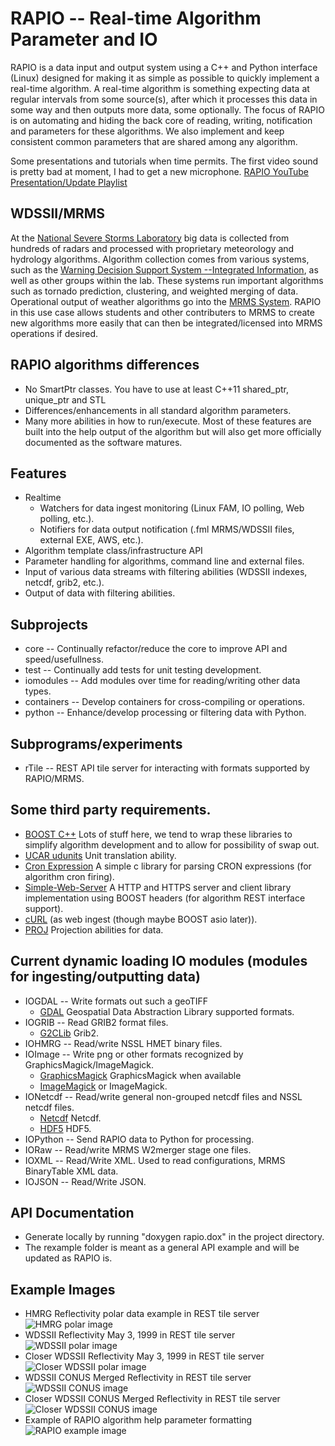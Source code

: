 # RAPIO -- Real-time Algorithm Parameter and IO

RAPIO is a data input and output system using a C++ and Python interface (Linux) designed for making it as simple as possible to quickly implement a real-time algorithm.  A real-time algorithm is something expecting data at regular intervals from some source(s), after which it processes this data in some way and then outputs more data, some optionally. The focus of RAPIO is on automating and hiding the back core of reading, writing, notification and parameters for these algorithms.  We also implement and keep consistent common parameters that are shared among any algorithm.

Some presentations and tutorials when time permits. The first video sound is pretty bad at moment, I had to get a new microphone.
[RAPIO YouTube Presentation/Update Playlist](https://www.youtube.com/playlist?list=PLtFp1JgyWc4kj5A-I12LM0gCo40JorfPe)

## WDSSII/MRMS
At the [National Severe Storms Laboratory](https://www.nssl.noaa.gov) big data is collected from hundreds of radars and processed with proprietary meteorology and hydrology algorithms.  Algorithm collection comes from various systems, such as the [Warning Decision Support System --Integrated Information](http://www.wdssii.org), as well as other groups within the lab.  These systems run important algorithms such as tornado prediction, clustering, and weighted merging of data. Operational output of weather algorithms go into the [MRMS System](https://www.nssl.noaa.gov/projects/mrms/).  RAPIO in this use case allows students and other contributers to MRMS to create new algorithms more easily that can then be integrated/licensed into MRMS operations if desired.
## RAPIO algorithms differences
* No SmartPtr classes.  You have to use at least C++11 shared_ptr, unique_ptr and STL
* Differences/enhancements in all standard algorithm parameters.
* Many more abilities in how to run/execute.  Most of these features are built into the help output of the algorithm but will also get more officially documented as the software matures.

## Features
* Realtime
  * Watchers for data ingest monitoring (Linux FAM, IO polling, Web polling, etc.).
  * Notifiers for data output notification (.fml MRMS/WDSSII files, external EXE, AWS, etc.).
* Algorithm template class/infrastructure API
* Parameter handling for algorithms, command line and external files.
* Input of various data streams with filtering abilities (WDSSII indexes, netcdf, grib2, etc.).
* Output of data with filtering abilities.

## Subprojects
* core -- Continually refactor/reduce the core to improve API and speed/usefullness.
* test -- Continually add tests for unit testing development.
* iomodules -- Add modules over time for reading/writing other data types.
* containers -- Develop containers for cross-compiling or operations.
* python -- Enhance/develop processing or filtering data with Python.

## Subprograms/experiments
* rTile -- REST API tile server for interacting with formats supported by RAPIO/MRMS.

## Some third party requirements.
* [BOOST C++](https://www.boost.org) Lots of stuff here, we tend to wrap these libraries to simplify algorithm development and to allow for possibility of swap out.
* [UCAR udunits](https://www.unidata.ucar.edu/software/udunits) Unit translation ability.
* [Cron Expression](https://github.com/staticlibs/ccronexpr) A simple c library for parsing CRON expressions (for algorithm cron firing).
* [Simple-Web-Server](https://gitlab.com/eidheim/Simple-Web-Server) A HTTP and HTTPS server and client library implementation using BOOST headers (for algorithm REST interface support).
* [cURL](https://curl.haxx.se) (as web ingest (though maybe BOOST asio later)).
* [PROJ](https://proj.org/) Projection abilities for data.

## Current dynamic loading IO modules (modules for ingesting/outputting data)
* IOGDAL -- Write formats out such a geoTIFF
  * [GDAL](https://gdal.org/) Geospatial Data Abstraction Library supported formats.
* IOGRIB -- Read GRIB2 format files.
  * [G2CLib](https://www.cpc.ncep.noaa.gov/products/wesley/wgrib2/g2clib.html) Grib2.
* IOHMRG -- Read/write NSSL HMET binary files.
* IOImage -- Write png or other formats recognized by GraphicsMagick/ImageMagick.
  * [GraphicsMagick](http://www.graphicsmagick.org/) GraphicsMagick when available
  * [ImageMagick](https://imagemagick.org/) or ImageMagick.
* IONetcdf -- Read/write general non-grouped netcdf files and NSSL netcdf files.
  * [Netcdf](https://www.unidata.ucar.edu/software/netcdf/) Netcdf.
  * [HDF5](https://support.hdfgroup.org/HDF5/) HDF5.
* IOPython -- Send RAPIO data to Python for processing.
* IORaw -- Read/write MRMS W2merger stage one files.
* IOXML -- Read/Write XML.  Used to read configurations, MRMS BinaryTable XML data.
* IOJSON -- Read/Write JSON.

## API Documentation
* Generate locally by running "doxygen rapio.dox" in the project directory.
* The rexample folder is meant as a general API example and will be updated as RAPIO is.

## Example Images
* HMRG Reflectivity polar data example in REST tile server
![HMRG polar image](images/rapio002.png?raw=true "HMRG polar data example in REST tile server")
* WDSSII Reflectivity May 3, 1999 in REST tile server
![WDSSII polar image](images/rapio003.png?raw=true "WDSSII Reflectivity May 3, 1999 in tile server")
* Closer WDSSII Reflectivity May 3, 1999 in REST tile server
![Closer WDSSII polar image](images/rapio004.png?raw=true "Closer WDSSII Reflectivity May 3, 1999 in tile server")
* WDSSII CONUS Merged Reflectivity in REST tile server
![WDSSII CONUS image](images/rapio005.png?raw=true "WDSSII CONUS Merged Reflectivity")
* Closer WDSSII CONUS Merged Reflectivity in REST tile server
![Closer WDSSII CONUS image](images/rapio006.png?raw=true "Closer WDSSII CONUS Merged Reflectivity")
* Example of RAPIO algorithm help parameter formatting
![RAPIO example image](images/rapio001.png?raw=true "RAPIO example")

